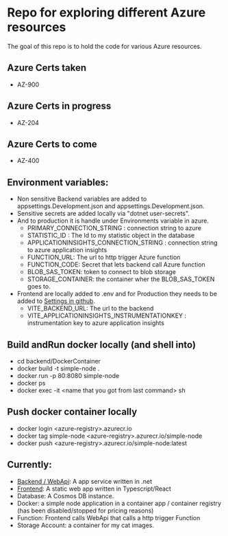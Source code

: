 # Repo for exploring different Azure resources
The goal of this repo is to hold the code for various Azure resources.

## Azure Certs taken
- AZ-900

## Azure Certs in progress
- AZ-204

## Azure Certs to come
- AZ-400

## Environment variables:
- Non sensitive Backend variables are added to appsettings.Development.json and appsettings.Development.json.
- Sensitive secrets are added locally via "dotnet user-secrets".
- And to production it is handle under Environments variable in azure.
    - PRIMARY_CONNECTION_STRING : connection string to azure
    - STATISTIC_ID :  The Id to my statistic object in the database
    - APPLICATIONINSIGHTS_CONNECTION_STRING : connection string to azure application insights
    - FUNCTION_URL: The url to http trigger Azure function
    - FUNCTION_CODE: Secret that lets backend call Azure function
    - BLOB_SAS_TOKEN: token to connect to blob storage
    - STORAGE_CONTAINER: the container wher the BLOB_SAS_TOKEN goes to.
- Frontend are locally added to .env and for Production they needs to be added to [Settings in github](https://github.com/eriktoger/learn_azure/settings/environments).
    - VITE_BACKEND_URL: The url to the backend
    - VITE_APPLICATIONINSIGHTS_INSTRUMENTATIONKEY : instrumentation key to azure application insights

## Build andRun docker locally (and shell into)
 - cd backend/DockerContainer
 - docker build -t simple-node .
 - docker run  -p 80:8080 simple-node
 - docker ps
 - docker exec -it \<name that you got from last command> sh

## Push docker container locally
 - docker login \<azure-registry>.azurecr.io
 - docker tag simple-node \<azure-registry>.azurecr.io/simple-node
 - docker push \<azure-registry>.azurecr.io/simple-node:latest

## Currently:
- [Backend / WebApi](https://etogerbackend.azurewebsites.net): A app service written in .net
- [Frontend](https://witty-wave-01133fe0f.5.azurestaticapps.net/): A static web app written in Typescript/React
- Database: A Cosmos DB instance.
- Docker: a simple node application in a container app / container registry (has been disabled/stopped for pricing reasons)
- Function: Frontend calls WebApi that calls a http trigger Function
- Storage Account: a container for my cat images.